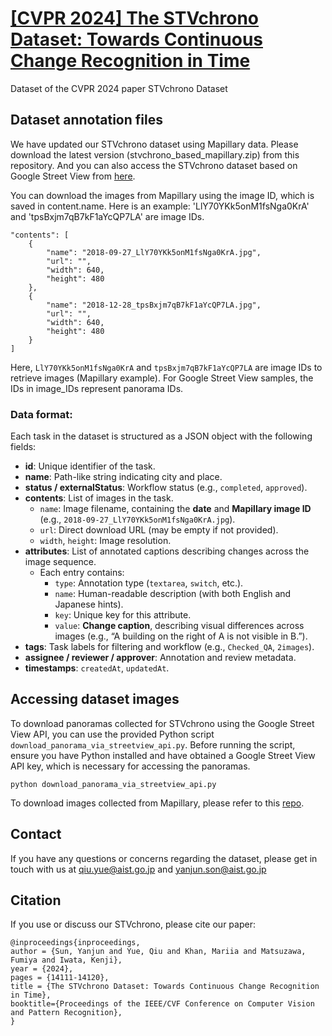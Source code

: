 # [[CVPR 2024] The STVchrono Dataset: Towards Continuous Change Recognition in Time](https://openaccess.thecvf.com/content/CVPR2024/papers/Sun_The_STVchrono_Dataset_Towards_Continuous_Change_Recognition_in_Time_CVPR_2024_paper.pdf)

Dataset of the CVPR 2024 paper STVchrono Dataset

## Dataset annotation files

We have updated our STVchrono dataset using Mapillary data. Please download the latest version (stvchrono_based_mapillary.zip) from this repository.
And you can also access the STVchrono dataset based on Google Street View from [here](https://drive.google.com/drive/folders/1CHXSSAh2C8RtSgeMnbem_7c9C5Uk6wTb).


You can download the images from Mapillary using the image ID, which is saved in content.name. 
Here is an example: 'LlY70YKk5onM1fsNga0KrA' and 'tpsBxjm7qB7kF1aYcQP7LA' are image IDs.
```
"contents": [
    {
        "name": "2018-09-27_LlY70YKk5onM1fsNga0KrA.jpg",
        "url": "",
        "width": 640,
        "height": 480
    },
    {
        "name": "2018-12-28_tpsBxjm7qB7kF1aYcQP7LA.jpg",
        "url": "",
        "width": 640,
        "height": 480
    }
]
```
Here, `LlY70YKk5onM1fsNga0KrA` and `tpsBxjm7qB7kF1aYcQP7LA` are image IDs to retrieve images (Mapillary example).
For Google Street View samples, the IDs in image_IDs represent panorama IDs.



### Data format:

Each task in the dataset is structured as a JSON object with the following fields:

- **id**: Unique identifier of the task.  
- **name**: Path-like string indicating city and place.  
- **status / externalStatus**: Workflow status (e.g., `completed`, `approved`).  
- **contents**: List of images in the task.  
  - `name`: Image filename, containing the **date** and **Mapillary image ID** (e.g., `2018-09-27_LlY70YKk5onM1fsNga0KrA.jpg`).  
  - `url`: Direct download URL (may be empty if not provided).  
  - `width`, `height`: Image resolution.  
- **attributes**: List of annotated captions describing changes across the image sequence.  
  - Each entry contains:
    - `type`: Annotation type (`textarea`, `switch`, etc.).  
    - `name`: Human-readable description (with both English and Japanese hints).  
    - `key`: Unique key for this attribute.  
    - `value`: **Change caption**, describing visual differences across images (e.g., “A building on the right of A is not visible in B.”).  
- **tags**: Task labels for filtering and workflow (e.g., `Checked_QA`, `2images`).  
- **assignee / reviewer / approver**: Annotation and review metadata.  
- **timestamps**: `createdAt`, `updatedAt`. 


## Accessing dataset images

To download panoramas collected for STVchrono using the Google Street View API, you can use the provided Python script `download_panorama_via_streetview_api.py`. 
Before running the script, ensure you have Python installed and have obtained a Google Street View API key, which is necessary for accessing the panoramas. 
```
python download_panorama_via_streetview_api.py
```

To download images collected from Mapillary, please refer to this [repo](https://github.com/Stefal/mapillary_download).

## Contact
If you have any questions or concerns regarding the dataset, please get in touch with us at qiu.yue@aist.go.jp and yanjun.son@aist.go.jp


## Citation

If you use or discuss our STVchrono, please cite our paper:
```
@inproceedings{inproceedings,
author = {Sun, Yanjun and Yue, Qiu and Khan, Mariia and Matsuzawa, Fumiya and Iwata, Kenji},
year = {2024},
pages = {14111-14120},
title = {The STVchrono Dataset: Towards Continuous Change Recognition in Time},
booktitle={Proceedings of the IEEE/CVF Conference on Computer Vision and Pattern Recognition},
}
```
